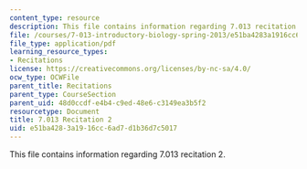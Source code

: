 ```yaml
---
content_type: resource
description: This file contains information regarding 7.013 recitation 2.
file: /courses/7-013-introductory-biology-spring-2013/e51ba4283a1916cc6ad7d1b36d7c5017_MIT7_013S12_Recitation_2.pdf
file_type: application/pdf
learning_resource_types:
- Recitations
license: https://creativecommons.org/licenses/by-nc-sa/4.0/
ocw_type: OCWFile
parent_title: Recitations
parent_type: CourseSection
parent_uid: 48d0ccdf-e4b4-c9ed-48e6-c3149ea3b5f2
resourcetype: Document
title: 7.013 Recitation 2
uid: e51ba428-3a19-16cc-6ad7-d1b36d7c5017
---
```

This file contains information regarding 7.013 recitation 2.